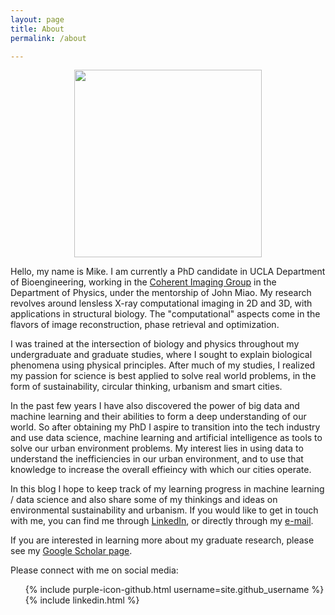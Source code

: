 ```yaml
---
layout: page
title: About
permalink: /about

---
```


<style>
img {
    /*border-radius: 10%;*/
    display: block;
    margin: 0 auto;
}
</style>
<img src="../static/images/me-and-kangaroo.jpg" width="300">


<!-- ![Mike]("./_static/images/me-and-kangaroo.jpg" "Kangaroo and I") -->

Hello, my name is Mike. I am currently a PhD candidate in UCLA Department of Bioengineering, working in the <a href="http://www.physics.ucla.edu/research/imaging/" target="_blank">Coherent Imaging Group</a> in the Department of Physics, under the mentorship of John Miao. My research revolves around lensless X-ray computational imaging in 2D and 3D, with applications in structural biology. The "computational" aspects come in the flavors of image reconstruction, phase retrieval and optimization. 

I was trained at the intersection of biology and physics throughout my undergraduate and graduate studies, where I sought to explain biological phenomena using physical principles. After much of my studies, I realized my passion for science is best applied to solve real world problems, in the form of sustainability, circular thinking, urbanism and smart cities. 

In the past few years I have also discovered the power of big data and machine learning and their abilities to form a deep understanding of our world. So after obtaining my PhD I aspire to transition into the tech industry and use data science, machine learning and artificial intelligence as tools to solve our urban environment problems. My interest lies in using data to understand the inefficiencies in our urban environment, and to use that knowledge to increase the overall effieincy with which our cities operate.

In this blog I hope to keep track of my learning progress in machine learning / data science and also share some of my thinkings and ideas on environmental sustainability and urbanism. If you would like to get in touch with me, you can find me through <a href="https://www.linkedin.com/in/yuan-hung-lo-a8915551" target="_blank">LinkedIn</a>, or directly through my <a href="mailto:lo.yuanhung@gmail.com" target="_blank">e-mail</a>.

If you are interested in learning more about my graduate research, please see my <a href="https://scholar.google.com/citations?user=L_oHzBUAAAAJ&hl=en" target="_blank">Google Scholar page</a>.

Please connect with me on social media:

<ul style="list-style: none;">
<li>{% include purple-icon-github.html username=site.github_username %}</li>
<!-- <li>{% include icon-twitter.html username=site.twitter_username %}</li> -->
<li>{% include linkedin.html %}</li>
<!-- <li>{% include so.html so_link=site.so_link username=site.so_username %}</li> -->
<!-- <li>{% include steemit.html steemit_name=site.steemit_name steemit_username=site.steemit_username %}</li> -->
</ul>
